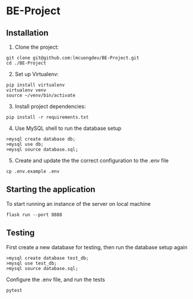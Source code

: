 # BE-Project

## Installation

1. Clone the project:
```
git clone git@github.com:lmcuongdev/BE-Project.git
cd ./BE-Project
```
2. Set up Virtualenv:
```
pip install virtualenv
virtualenv venv
source ~/venv/bin/activate
```
3. Install project dependencies:
```
pip install -r requirements.txt
```
4. Use MySQL shell to run the database setup
```
>mysql create database db;
>mysql use db;
>mysql source database.sql;
```
5. Create and update the the correct configuration to the .env file
```
cp .env.example .env
```

## Starting the application
To start running an instance of the server on local machine
```
flask run --port 8888
```

## Testing
First create a new database for testing, then run the database setup again
```
>mysql create database test_db;
>mysql use test_db;
>mysql source database.sql;
```
Configure the .env file, and run the tests
```
pytest
```
